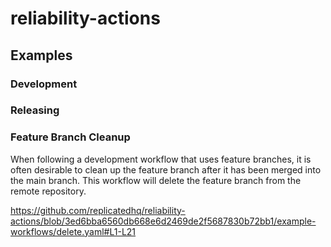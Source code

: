 # reliability-actions


## Examples

### Development


### Releasing

### Feature Branch Cleanup
When following a development workflow that uses feature branches, it is often desirable to clean up the feature branch after it has been merged into the main branch. This workflow will delete the feature branch from the remote repository.

https://github.com/replicatedhq/reliability-actions/blob/3ed6bba6560db668e6d2469de2f5687830b72bb1/example-workflows/delete.yaml#L1-L21